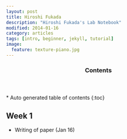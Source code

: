 ```yaml
---
layout: post
title: Hiroshi Fukada 
description: "Hiroshi Fukada's Lab Notebook"
modified: 2014-01-16
category: articles
tags: [intro, beginner, jekyll, tutorial]
image:
  feature: texture-piano.jpg
---
```


<section id="table-of-contents" class="toc">
  <header>
    <h3>Contents</h3>
  </header>
<div id="drawer" markdown="1">
*  Auto generated table of contents
{:toc}
</div>
</section><!-- /#table-of-contents -->

## Week 1
* Writing of paper (Jan 16)
